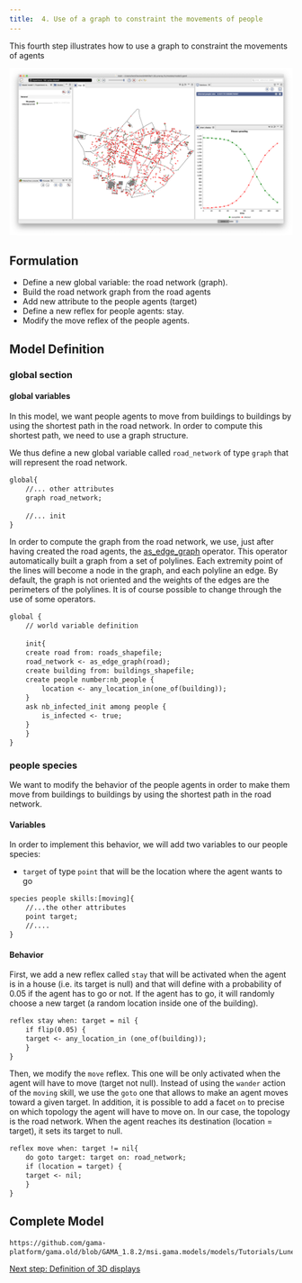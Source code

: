 ```yaml
---
title:  4. Use of a graph to constraint the movements of people
---
```


This fourth step illustrates how to use a graph to constraint the movements of agents

![Result of the Luneray Flu model 4.](/resources/images/tutorials/luneray4.png)


## Formulation

* Define a new global variable: the road network (graph).
* Build the road network graph from the road agents
* Add new attribute to the people agents (target)
* Define a new reflex for people agents: stay.
* Modify the move reflex of the people agents.

## Model Definition

### global section

#### global variables

In this model, we want people agents to move from buildings to buildings by using the shortest path in the road network. In order to compute this shortest path, we need to use a graph structure.

We thus define a new global variable called `road_network` of type `graph` that will represent the road network.

```
global{
    //... other attributes
    graph road_network;
	
    //... init
}
```

In order to compute the graph from the road network, we use, just after having created the road agents, the [as_edge_graph](Operators#as_edge_graph) operator. This operator automatically built a graph from a set of polylines. Each extremity point of the lines will become a node in the graph, and each polyline an edge. By default, the graph is not oriented and the weights of the edges are the perimeters of the polylines. It is of course possible to change through the use of some operators.  

```
global {
    // world variable definition

    init{
	create road from: roads_shapefile;
	road_network <- as_edge_graph(road);		
	create building from: buildings_shapefile;
	create people number:nb_people {
	    location <- any_location_in(one_of(building));				
	}
	ask nb_infected_init among people {
	    is_infected <- true;
	}
    }
}
```

### people species

We want to modify the behavior of the people agents in order to make them move from buildings to buildings by using the shortest path in the road network. 

#### Variables

In order to implement this behavior, we will add two variables to our people species:

* `target` of type `point` that will be the location where the agent wants to go

```
species people skills:[moving]{
    //...the other attributes
    point target;
    //....
}
```

#### Behavior

First, we add a new reflex called `stay` that will be activated when the agent is in a house (i.e. its target is null) and that will define with a probability of 0.05 if the agent has to go or not. If the agent has to go, it will randomly choose a new target (a random location inside one of the building). 

```
reflex stay when: target = nil {
    if flip(0.05) {
	target <- any_location_in (one_of(building));
    }
}
```

Then, we modify the `move` reflex. This one will be only activated when the agent will have to move (target not null). Instead of using the `wander` action of the `moving` skill, we use the `goto` one that allows to make an agent moves toward a given target. In addition, it is possible to add a facet `on` to precise on which topology the agent will have to move on. In our case, the topology is the road network.
When the agent reaches its destination (location = target), it sets its target to null.

```
reflex move when: target != nil{
    do goto target: target on: road_network;
    if (location = target) {
	target <- nil;
    } 
}
```

## Complete Model


```gaml reference
https://github.com/gama-platform/gama.old/blob/GAMA_1.8.2/msi.gama.models/models/Tutorials/Luneray%20flu/models/model4.gaml
```

[Next step: Definition of 3D displays](LuneraysFlu_step5)
